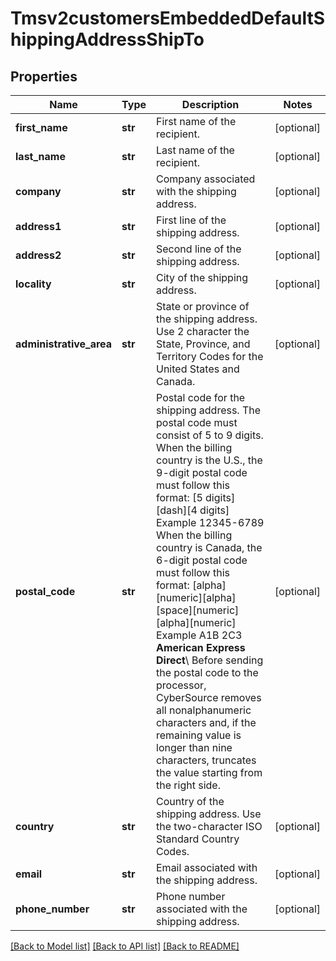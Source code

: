 # Tmsv2customersEmbeddedDefaultShippingAddressShipTo

## Properties
Name | Type | Description | Notes
------------ | ------------- | ------------- | -------------
**first_name** | **str** | First name of the recipient.  | [optional] 
**last_name** | **str** | Last name of the recipient.  | [optional] 
**company** | **str** | Company associated with the shipping address.  | [optional] 
**address1** | **str** | First line of the shipping address.  | [optional] 
**address2** | **str** | Second line of the shipping address.  | [optional] 
**locality** | **str** | City of the shipping address.  | [optional] 
**administrative_area** | **str** | State or province of the shipping address. Use 2 character the State, Province, and Territory Codes for the United States and Canada.  | [optional] 
**postal_code** | **str** | Postal code for the shipping address. The postal code must consist of 5 to 9 digits.  When the billing country is the U.S., the 9-digit postal code must follow this format: [5 digits][dash][4 digits]  Example 12345-6789  When the billing country is Canada, the 6-digit postal code must follow this format: [alpha][numeric][alpha][space][numeric][alpha][numeric]  Example A1B 2C3  **American Express Direct**\\ Before sending the postal code to the processor, CyberSource removes all nonalphanumeric characters and, if the remaining value is longer than nine characters, truncates the value starting from the right side.  | [optional] 
**country** | **str** | Country of the shipping address. Use the two-character ISO Standard Country Codes.  | [optional] 
**email** | **str** | Email associated with the shipping address.  | [optional] 
**phone_number** | **str** | Phone number associated with the shipping address.  | [optional] 

[[Back to Model list]](../README.md#documentation-for-models) [[Back to API list]](../README.md#documentation-for-api-endpoints) [[Back to README]](../README.md)


